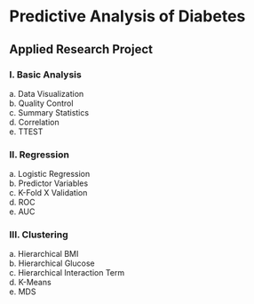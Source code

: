 # Predictive Analysis of Diabetes
## Applied Research Project  

### I. Basic Analysis  
  a. Data Visualization   
  b. Quality Control   
  c. Summary Statistics  
  d. Correlation  
  e. TTEST  
  
### II. Regression  
  a. Logistic Regression  
  b. Predictor Variables  
  c. K-Fold X Validation  
  d. ROC  
  e. AUC  

### III. Clustering  
  a. Hierarchical BMI  
  b. Hierarchical Glucose  
  c. Hierarchical Interaction Term  
  d. K-Means  
  e. MDS  
